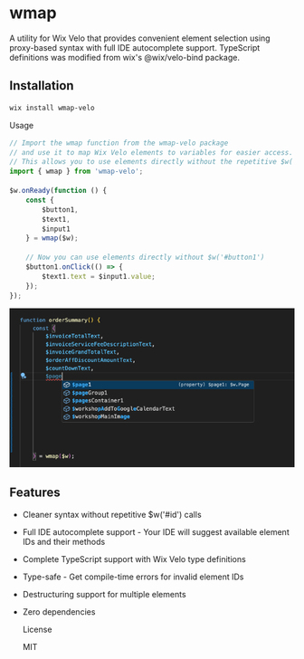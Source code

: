 # wmap

  A utility for Wix Velo that provides convenient element selection using proxy-based syntax with full IDE autocomplete
  support. TypeScript definitions was modified from wix's @wix/velo-bind package.

## Installation

  ```bash
  wix install wmap-velo
  ```

  Usage

  ```javascript
  // Import the wmap function from the wmap-velo package
  // and use it to map Wix Velo elements to variables for easier access.
  // This allows you to use elements directly without the repetitive $w('#id') syntax.
  import { wmap } from 'wmap-velo';

  $w.onReady(function () {
      const {
          $button1,
          $text1,
          $input1
      } = wmap($w);

      // Now you can use elements directly without $w('#button1')
      $button1.onClick(() => {
          $text1.text = $input1.value;
      });
  });
  ```

![auto complete in vscode](assets/wmap_autocomplete.png)

## Features

- Cleaner syntax without repetitive $w('#id') calls
- Full IDE autocomplete support - Your IDE will suggest available element IDs and their methods
- Complete TypeScript support with Wix Velo type definitions
- Type-safe - Get compile-time errors for invalid element IDs
- Destructuring support for multiple elements
- Zero dependencies

  License

  MIT
